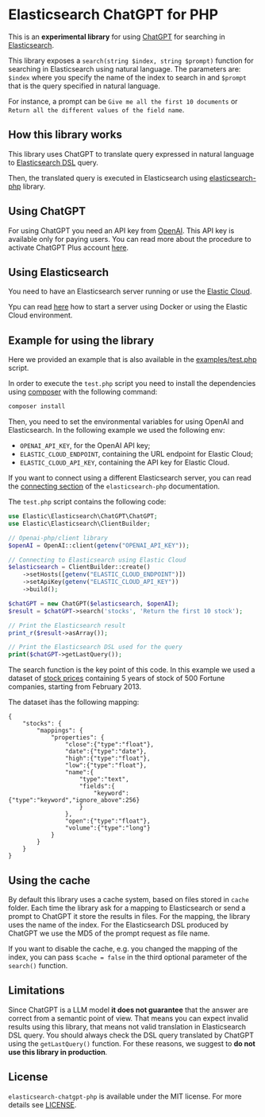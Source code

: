 # Elasticsearch ChatGPT for PHP

This is an **experimental library** for using [ChatGPT](https://openai.com/blog/chatgpt) for searching in [Elasticsearch](https://github.com/elastic/elasticsearch).

This library exposes a `search(string $index, string $prompt)` function for searching in Elasticsearch using natural language.
The parameters are: `$index` where you specify the name of the index to search in and `$prompt` that is the query specified in natural language.

For instance, a prompt can be `Give me all the first 10 documents` or `Return all the different values of the field name`.

## How this library works

This library uses ChatGPT to translate query expressed in natural language to [Elasticsearch DSL](https://www.elastic.co/guide/en/elasticsearch/reference/current/query-dsl.html) query.

Then, the translated query is executed in Elasticsearch using [elasticsearch-php](https://github.com/elastic/elasticsearch-php) library.

## Using ChatGPT

For using ChatGPT you need an API key from [OpenAI](https://openai.com/blog/openai-api).
This API key is available only for paying users.
You can read more about the procedure to activate ChatGPT Plus account [here](https://openai.com/blog/chatgpt-plus).

## Using Elasticsearch

You need to have an Elasticsearch server running or use the [Elastic Cloud](https://www.elastic.co/cloud/).

Ypu can read [here](https://github.com/elastic/elasticsearch-php#configuration) how to start a server using Docker or using the Elastic Cloud environment.

## Example for using the library

Here we provided an example that is also available in the [examples/test.php](examples/test.php) script.

In order to execute the `test.php` script you need to install the dependencies
using [composer](https://getcomposer.org/) with the following command:

```bash
composer install
```

Then, you need to set the environmental variables for using OpenAI and Elasticsearch.
In the following example we used the following env:

- `OPENAI_API_KEY`, for the OpenAI API key;
- `ELASTIC_CLOUD_ENDPOINT`, containing the URL endpoint for Elastic Cloud;
- `ELASTIC_CLOUD_API_KEY`, containing the API key for Elastic Cloud.

If you want to connect using a different Elasticsearch server, you can read the
[connecting section](https://www.elastic.co/guide/en/elasticsearch/client/php-api/current/connecting.html)
of the `elasticsearch-php` documentation.

The `test.php` script contains the following code:

```php
use Elastic\Elasticsearch\ChatGPT\ChatGPT;
use Elastic\Elasticsearch\ClientBuilder;

// Openai-php/client library 
$openAI = OpenAI::client(getenv("OPENAI_API_KEY"));

// Connecting to Elasticsearch using Elastic Cloud
$elasticsearch = ClientBuilder::create()
    ->setHosts([getenv("ELASTIC_CLOUD_ENDPOINT")])
    ->setApiKey(getenv("ELASTIC_CLOUD_API_KEY"))
    ->build();

$chatGPT = new ChatGPT($elasticsearch, $openAI);
$result = $chatGPT->search('stocks', 'Return the first 10 stock');

// Print the Elasticsearch result
print_r($result->asArray());

// Print the Elasticsearch DSL used for the query
print($chatGPT->getLastQuery());
```

The search function is the key point of this code. In this example we
used a dataset of [stock prices](https://github.com/elastic/elasticsearch-php-examples/blob/main/data/all_stocks_5yr.csv)
containing 5 years of stock of 500 Fortune companies, starting from February 2013.

The dataset ihas the following mapping:

```
{
    "stocks": {
        "mappings": {
            "properties": {
                "close":{"type":"float"},
                "date":{"type":"date"},
                "high":{"type":"float"},
                "low":{"type":"float"},
                "name":{
                    "type":"text",
                    "fields":{
                        "keyword":{"type":"keyword","ignore_above":256}
                    }
                },
                "open":{"type":"float"},
                "volume":{"type":"long"}
            }
        }
    }
}
```

## Using the cache

By default this library uses a cache system, based on files stored in `cache` folder.
Each time the library ask for a mapping to Elasticsearch or send a prompt to ChatGPT
it store the results in files. For the mapping, the library uses the name of the index.
For the Elasticsearch DSL produced by ChatGPT we use the MD5 of the prompt request as file name.

If you want to disable the cache, e.g. you changed the mapping of the index, you
can pass `$cache = false` in the third optional parameter of the `search()` function.


## Limitations

Since ChatGPT is a LLM model **it does not guarantee** that the answer are correct from a semantic point of view.
That means you can expect invalid results using this library, that means not valid translation in 
Elasticsearch DSL query. You should always check the DSL query translated by ChatGPT using the `getLastQuery()`
function. For these reasons, we suggest to **do not use this library in production**.

## License

`elasticsearch-chatgpt-php` is available under the MIT license.
For more details see [LICENSE](LICENSE).